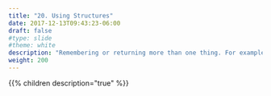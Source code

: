 ```yaml
---
title: "20. Using Structures"
date: 2017-12-13T09:43:23-06:00
draft: false
#type: slide
#theme: white
description: "Remembering or returning more than one thing. For example, coordinates."
weight: 200
---
```


{{% children description="true" %}}
